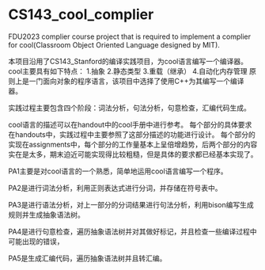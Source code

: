 # CS143_cool_complier
FDU2023 complier course project that is required to implement a complier for cool(Classroom Object Oriented Language designed by MIT).

本项目沿用了CS143_Stanford的编译实践项目，为cool语言编写一个编译器。
cool主要具有如下特点：
    1.抽象
    2.静态类型
    3.重载（继承）
    4.自动化内存管理
原则上是一门面向对象的程序语言，该项目中选择了使用C++为其编写一个编译器。

实践过程主要包含四个阶段：词法分析，句法分析，句意检查，汇编代码生成。

cool语言的描述可以在handout中的cool手册中进行参考。
每个部分的具体要求在handouts中，实践过程中主要参照了这部分描述的功能进行设计。
每个部分的实现在assignments中，每个部分的工作量基本上呈倍增趋势，后两个部分的内容实在是太多，期末迫近可能实现得比较粗糙，但是具体的要求都已经基本实现了。

PA1主要是对cool语言的一个熟悉，简单地运用cool语言编写一个程序。

PA2是进行词法分析，利用正则表达式进行分词，并存储在符号表中。

PA3是进行语法分析，对上一部分的分词结果进行句法分析，利用bison编写生成规则并生成抽象语法树。

PA4是进行句意检查，遍历抽象语法树并对其做好标记，并且检查一些编译过程中可能出现的错误，

PA5是生成汇编代码，遍历抽象语法树并且转汇编。